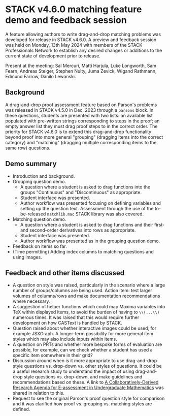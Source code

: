 # STACK v4.6.0 matching feature demo and feedback session

A feature allowing authors to write drag-and-drop matching problems was developed for release in STACK v4.6.0.
A preview and feedback session was held on Monday, 13th May 2024 with members of the STACK Professionals Network 
to establish any desired changes or additions to the current state of development prior to release.

Present at the meeting: Sal Mercuri, Matti Harjula, Luke Longworth, Sam Fearn, Andreas Steiger, Stephen Nulty, 
Juma Zevick, Wigand Rathmann, Edmund Farrow, Danilo Lewanski.

## Background
A drag-and-drop proof assessment feature based on Parson's problems was released in STACK v4.5.0 in Dec. 2023 
through a `parsons` block.
In these questions, students are presented with two lists: an available list populated with pre-written strings
corresponding to steps in the proof; an empty answer list they must drag proof steps to in the correct order.
The priority for STACK v4.6.0 is to extend this drag-and-drop functionality beyond proof into more general 
"grouping" (dragging items into the correct category) and "matching" (dragging multiple corresponding items 
to the same row) questions.

## Demo summary
- Introduction and background.
- Grouping question demo.
    - A question where a student is asked to drag functions into the groups "Continuous" and "Discontinuous" as appropriate.
    - Student interface was presented.
    - Author workflow was presented focusing on defining variables and setting up the question text. Assessment through the use of the to-be-released `matchlib.mac` STACK library was also covered.
- Matching question demo.
    - A question where a student is asked to drag functions and their first- and second-order derivatives into rows as appropriate.
    - Student interface was presented.
    - Author workflow was presented as in the grouping question demo.
- Feedback on items so far.
- (Time permitting) Adding index columns to matching questions and using images.

## Feedback and other items discussed
- A question on style was raised, particularly in the scenario where a large number of groups/columns are being used. Action item: test larger volumes of columns/rows and make documentation recommendations where necessary.
- A suggestion of helper functions which could map Maxima variables into TeX within displayed items, to avoid the burden of having to `\\(...\\)` numerous times. It was raised that this would require further development on how CASText is handled by STACK.
- Question raised about whether interactive images could be used, for example JSXGraph. A longer-term possibility for more general item styles which may also include inputs within items.
- A question on PRTs and whether more bespoke forms of evaluation are possible, for example, can we check whether a student has used a specific item somewhere in their grid?
- Discussion around when is it more appropriate to use drag-and-drop style questions vs. drop-down vs. other styles of questions. It could be a useful research study to understand the impact of using drag-and-drop style questions vs. drop-down, and make guidelines and recommendations based on these. A link to [A Collaboratively-Derived Research Agenda for E-assessment in Undergraduate Mathematics](https://link.springer.com/article/10.1007/s40753-022-00189-6) was shared in relation to this.
- Request to see the original Parson's proof question style for comparison and it was clarified how proof vs. grouping vs. matching styles are defined.